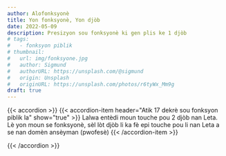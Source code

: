 ```yaml
---
author: Alofonksyonè
title: Yon fonksyonè, Yon djòb
date: 2022-05-09
description: Presizyon sou fonksyonè ki gen plis ke 1 djòb
# tags:
#   - fonksyon piblik
# thumbnail:
#   url: img/fonksyone.jpg
#   author: Sigmund
#   authorURL: https://unsplash.com/@sigmund
#   origin: Unsplash
#   originURL: https://unsplash.com/photos/r6tyWx_Mm9g
draft: true
---
```


{{< accordion >}}
  {{< accordion-item header="Atik 17 dekrè sou fonksyon piblik la" show="true" >}}
  Lalwa entèdi moun touche pou 2 djòb nan Leta. Lè yon moun se fonksyonè, sèl lòt djòb li ka fè epi touche pou li nan Leta a se nan domèn ansèyman (pwofesè)
  {{< /accordion-item >}}
  <!-- {{< accordion-item header="Accordion Item #3" >}}
    This is the third item's accordion body.
  {{< /accordion-item >}} -->
{{< /accordion >}}

